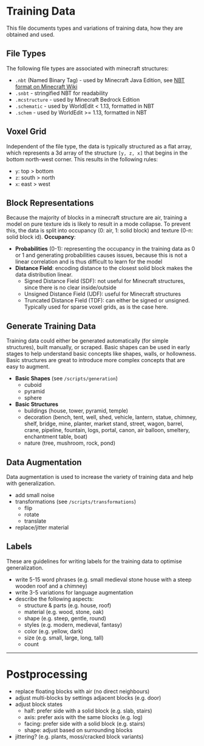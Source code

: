 # Training Data
This file documents types and variations of training data, how they are obtained and used.

## File Types
The following file types are associated with minecraft structures:
- `.nbt` (Named Binary Tag) - used by Minecraft Java Edition, see [NBT format on Minecraft Wiki](https://minecraft.fandom.com/wiki/NBT_format)
- `.snbt` - stringified NBT for readability
- `.mcstructure` - used by Minecraft Bedrock Edition
- `.schematic` - used by WorldEdit < 1.13, formatted in NBT
- `.schem` - used by WorldEdit >= 1.13, formatted in NBT

## Voxel Grid
Independent of the file type, the data is typically structured as a flat array, which represents a 3d array of the
structure `[y, z, x]` that begins in the bottom north-west corner. This results in the following rules:
- `y`: top > bottom
- `z`: south > north
- `x`: east > west

## Block Representations
Because the majority of blocks in a minecraft structure are air, training a model on pure texture ids is likely to
result in a mode collapse. To prevent this, the data is split into occupancy (0: air, 1: solid block) and texture
(0-n: solid block id).
**Occupancy**:
- **Probabilities** (0-1): representing the occupancy in the training data as 0 or 1 and generating probabilities causes
  issues, because this is not a linear correlation and is thus difficult to learn for the model
- **Distance Field**: encoding distance to the closest solid block makes the data distribution linear.
  - Signed Distance Field (SDF): not useful for Minecraft structures, since there is no clear inside/outside
  - Unsigned Distance Field (UDF): useful for Minecraft structures
  - Truncated Distance Field (TDF): can either be signed or unsigned. Typically used for sparse voxel grids, as is the
    case here.

## Generate Training Data
Training data could either be generated automatically (for simple structures), built manually, or scraped.
Basic shapes can be used in early stages to help understand basic concepts like shapes, walls, or hollowness.
Basic structures are great to introduce more complex concepts that are easy to augment.
- **Basic Shapes** (see `/scripts/generation`)
  - cuboid
  - pyramid
  - sphere
- **Basic Structures**
  - buildings (house, tower, pyramid, temple)
  - decoration (bench, tent, well, shed, vehicle, lantern, statue, chimney, shelf, bridge, mine, planter, market stand,
    street, wagon, barrel, crane, pipeline, fountain, logs, portal, canon, air balloon, smeltery, enchantment table,
    boat)
  - nature (tree, mushroom, rock, pond)

## Data Augmentation
Data augmentation is used to increase the variety of training data and help with generalization.
- add small noise
- transformations (see `/scripts/transformations`)
  - flip
  - rotate
  - translate
- replace/jitter material

## Labels
These are guidelines for writing labels for the training data to optimise generalization.
- write 5-15 word phrases (e.g. small medieval stone house with a steep wooden roof and a chimney)
- write 3-5 variations for language augmentation
- describe the following aspects:
  - structure & parts (e.g. house, roof)
  - material (e.g. wood, stone, oak)
  - shape (e.g. steep, gentle, round)
  - styles (e.g. modern, medieval, fantasy)
  - color (e.g. yellow, dark)
  - size (e.g. small, large, long, tall)
  - count

---

# Postprocessing
- replace floating blocks with air (no direct neighbours)
- adjust multi-blocks by settings adjacent blocks (e.g. door)
- adjust block states
  - half: prefer side with a solid block (e.g. slab, stairs)
  - axis: prefer axis with the same blocks (e.g. log)
  - facing: prefer side with a solid block (e.g. stairs)
  - shape: adjust based on surrounding blocks
- jittering? (e.g. plants, moss/cracked block variants)